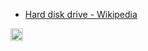 
- [Hard disk drive - Wikipedia](https://en.wikipedia.org/wiki/Hard_disk_drive)

<img src='https://scrapbox.io/api/pages/nishio/en/icon' alt='en.icon' height="19.5"/>
